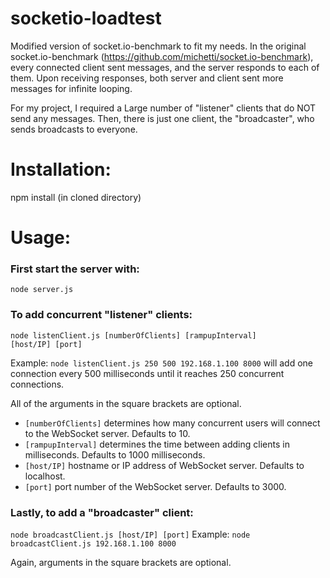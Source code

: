 socketio-loadtest
=================

Modified version of socket.io-benchmark to fit my needs.
In the original socket.io-benchmark (https://github.com/michetti/socket.io-benchmark),
every connected client sent messages, and the server responds to each of them.
Upon receiving responses, both server and client sent more messages for infinite looping.

For my project, I required a Large number of "listener" clients that do NOT send any messages.
Then, there is just one client, the "broadcaster", who sends broadcasts to everyone.


Installation:
=================
npm install (in cloned directory)

Usage:
==========

### First start the server with:
<code>node server.js</code>

### To add concurrent "listener" clients:
<code>node listenClient.js [numberOfClients] [rampupInterval] [host/IP] [port]</code>

Example: <code>node listenClient.js 250 500 192.168.1.100 8000</code> will add one connection every 500 milliseconds until it reaches 250 concurrent connections.

All of the arguments in the square brackets are optional.
- <code>[numberOfClients]</code> determines how many concurrent users will connect to the WebSocket server. Defaults to 10.
- <code>[rampupInterval]</code> determines the time between adding clients in milliseconds. Defaults to 1000 milliseconds.
- <code>[host/IP]</code> hostname or IP address of WebSocket server. Defaults to localhost.
- <code>[port]</code> port number of the WebSocket server. Defaults to 3000.

### Lastly, to add a "broadcaster" client:
<code>node broadcastClient.js [host/IP] [port]</code>
Example: <code>node broadcastClient.js 192.168.1.100 8000</code>

Again, arguments in the square brackets are optional.
